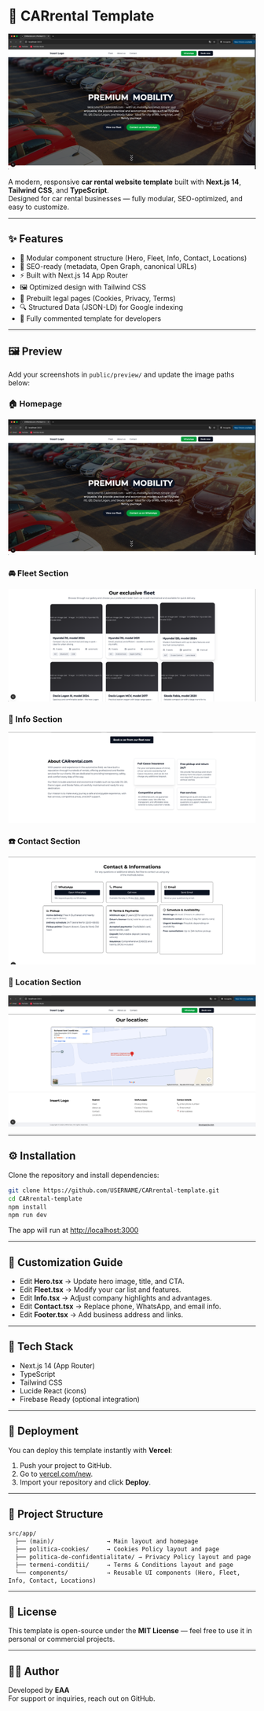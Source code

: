 # 🚗 CARrental Template

<p align="center">
  <img src="./public/preview/homepage.png" alt="Homepage Preview" width="800"/>
</p>

A modern, responsive **car rental website template** built with **Next.js 14**, **Tailwind CSS**, and **TypeScript**.  
Designed for car rental businesses — fully modular, SEO-optimized, and easy to customize.

---

## ✨ Features
- 🧱 Modular component structure (Hero, Fleet, Info, Contact, Locations)
- 🧭 SEO-ready (metadata, Open Graph, canonical URLs)
- ⚡ Built with Next.js 14 App Router
- 🖼️ Optimized design with Tailwind CSS
- 📜 Prebuilt legal pages (Cookies, Privacy, Terms)
- 🔍 Structured Data (JSON-LD) for Google indexing
- 💬 Fully commented template for developers

---

## 🖼️ Preview

Add your screenshots in `public/preview/` and update the image paths below:

### 🏠 Homepage
![Homepage preview](./public/preview/homepage.png)

### 🚘 Fleet Section
![Fleet section preview](./public/preview/fleet-section.png)

### 🧾 Info Section
![Info section preview](./public/preview/info-section.png)

### ☎️ Contact Section
![Contact section preview](./public/preview/contact-section.png)

### 📍 Location Section
![Location section preview](./public/preview/location-section.png)

---

## ⚙️ Installation

Clone the repository and install dependencies:

```bash
git clone https://github.com/USERNAME/CARrental-template.git
cd CARrental-template
npm install
npm run dev
```

The app will run at [http://localhost:3000](http://localhost:3000)

---

## 🧩 Customization Guide

- Edit **Hero.tsx** → Update hero image, title, and CTA.
- Edit **Fleet.tsx** → Modify your car list and features.
- Edit **Info.tsx** → Adjust company highlights and advantages.
- Edit **Contact.tsx** → Replace phone, WhatsApp, and email info.
- Edit **Footer.tsx** → Add business address and links.

---

## 🧠 Tech Stack
- Next.js 14 (App Router)
- TypeScript
- Tailwind CSS
- Lucide React (icons)
- Firebase Ready (optional integration)

---

## 🧰 Deployment

You can deploy this template instantly with **Vercel**:

1. Push your project to GitHub.
2. Go to [vercel.com/new](https://vercel.com/new).
3. Import your repository and click **Deploy**.

---

## 🧭 Project Structure
```
src/app/
  ├── (main)/               → Main layout and homepage
  ├── politica-cookies/     → Cookies Policy layout and page
  ├── politica-de-confidentialitate/ → Privacy Policy layout and page
  ├── termeni-conditii/     → Terms & Conditions layout and page
  └── components/           → Reusable UI components (Hero, Fleet, Info, Contact, Locations)
```

---

## 📄 License

This template is open-source under the **MIT License** — feel free to use it in personal or commercial projects.

---

## 👨‍💻 Author
Developed by **EAA**  
For support or inquiries, reach out on GitHub.